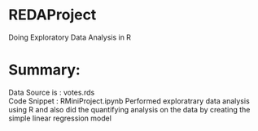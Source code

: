 # REDAProject
Doing Exploratory Data Analysis in R

# Summary:
 Data Source is : votes.rds  
 Code Snippet : RMiniProject.ipynb  Performed exploratrary data analysis using R and also did the quantifying analysis on the data by creating the simple linear regression model
